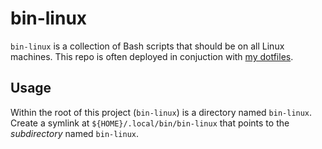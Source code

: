 bin-linux
=========

`bin-linux` is a collection of Bash scripts that should be on all Linux machines. This repo is often deployed in conjuction with [my dotfiles](https://github.com/DavidVogelxyz/dotfiles).

Usage
-----

Within the root of this project (`bin-linux`) is a directory named `bin-linux`. Create a symlink at `${HOME}/.local/bin/bin-linux` that points to the *subdirectory* named `bin-linux`.

